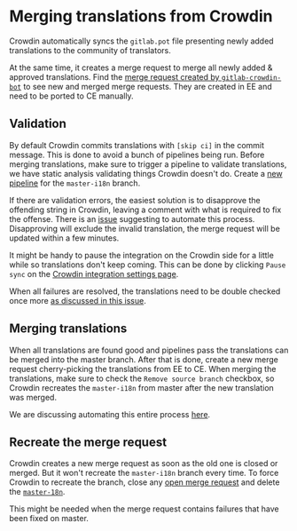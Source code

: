 # Merging translations from Crowdin

Crowdin automatically syncs the `gitlab.pot` file presenting newly
added translations to the community of translators.

At the same time, it creates a merge request to merge all newly added
& approved translations. Find the [merge request created by
`gitlab-crowdin-bot`](https://gitlab.com/gitlab-org/gitlab-ee/merge_requests?scope=all&utf8=%E2%9C%93&state=opened&author_username=gitlab-crowdin-bot)
to see new and merged merge requests. They are created in EE and need
to be ported to CE manually.

## Validation

By default Crowdin commits translations with `[skip ci]` in the commit
message. This is done to avoid a bunch of pipelines being run. Before
merging translations, make sure to trigger a pipeline to validate
translations, we have static analysis validating things Crowdin
doesn't do. Create a [new pipeline](https://gitlab.com/gitlab-org/gitlab-ee/pipelines/new) for the
`master-i18n` branch.

If there are validation errors, the easiest solution is to disapprove
the offending string in Crowdin, leaving a comment with what is
required to fix the offense. There is an
[issue](https://gitlab.com/gitlab-org/gitlab-ce/issues/49208)
suggesting to automate this process. Disapproving will exclude the
invalid translation, the merge request will be updated within a few
minutes.

It might be handy to pause the integration on the Crowdin side for a
little while so translations don't keep coming. This can be done by
clicking `Pause sync` on the [Crowdin integration settings
page](https://translate.gitlab.com/project/gitlab-ee/settings#integration).

When all failures are resolved, the translations need to be double
checked once more [as discussed in this
issue](https://gitlab.com/gitlab-org/gitlab-ce/issues/37850).

## Merging translations

When all translations are found good and pipelines pass the
translations can be merged into the master branch. After that is done,
create a new merge request cherry-picking the translations from EE to
CE. When merging the translations, make sure to check the `Remove
source branch` checkbox, so Crowdin recreates the `master-i18n` from
master after the new translation was merged.

We are discussing automating this entire process
[here](https://gitlab.com/gitlab-org/gitlab-ce/issues/39309).

## Recreate the merge request

Crowdin creates a new merge request as soon as the old one is closed
or merged. But it won't recreate the `master-i18n` branch every
time. To force Crowdin to recreate the branch, close any [open merge
request](https://gitlab.com/gitlab-org/gitlab-ee/merge_requests?scope=all&utf8=%E2%9C%93&state=opened&author_username=gitlab-crowdin-bot)
and delete the
[`master-18n`](https://gitlab.com/gitlab-org/gitlab-ee/branches/all?utf8=%E2%9C%93&search=master-i18n).

This might be needed when the merge request contains failures that
have been fixed on master.
